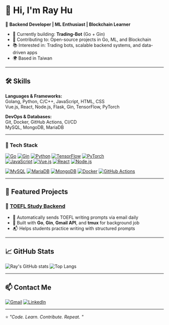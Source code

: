 # 👋 Hi, I'm Ray Hu

🎯 **Backend Developer | ML Enthusiast | Blockchain Learner**

- 🚀 Currently building: **Trading-Bot** (Go + Gin)
- 🤝 Contributing to: Open-source projects in Go, ML, and Blockchain
- 📚 Interested in: Trading bots, scalable backend systems, and data-driven apps
- 🌍 Based in Taiwan

---
## 🛠️ Skills

**Languages & Frameworks:**  
Golang, Python, C/C++, JavaScript, HTML, CSS  
Vue.js, React, Node.js, Flask, Gin, TensorFlow, PyTorch

**DevOps & Databases:**  
Git, Docker, GitHub Actions, CI/CD  
MySQL, MongoDB, MariaDB

---

### 🚀 Tech Stack

[![Go](https://img.shields.io/badge/Go-00ADD8?style=for-the-badge&logo=go&logoColor=white)]()
[![Gin](https://img.shields.io/badge/Gin-008ECF?style=for-the-badge)]()
[![Python](https://img.shields.io/badge/Python-3776AB?style=for-the-badge&logo=python&logoColor=white)]()
[![TensorFlow](https://img.shields.io/badge/TensorFlow-FF6F00?style=for-the-badge&logo=tensorflow&logoColor=white)]()
[![PyTorch](https://img.shields.io/badge/PyTorch-EE4C2C?style=for-the-badge&logo=pytorch&logoColor=white)]()  
[![JavaScript](https://img.shields.io/badge/JavaScript-F7DF1E?style=for-the-badge&logo=javascript&logoColor=black)]()
[![Vue.js](https://img.shields.io/badge/Vue.js-35495E?style=for-the-badge&logo=vue.js&logoColor=4FC08D)]()
[![React](https://img.shields.io/badge/React-20232A?style=for-the-badge&logo=react&logoColor=61DAFB)]()
[![Node.js](https://img.shields.io/badge/Node.js-339933?style=for-the-badge&logo=nodedotjs&logoColor=white)]()

[![MySQL](https://img.shields.io/badge/MySQL-4479A1?style=for-the-badge&logo=mysql&logoColor=white)]()
[![MariaDB](https://img.shields.io/badge/MariaDB-003545?style=for-the-badge&logo=mariadb&logoColor=white)]()
[![MongoDB](https://img.shields.io/badge/MongoDB-47A248?style=for-the-badge&logo=mongodb&logoColor=white)]()
[![Docker](https://img.shields.io/badge/Docker-2496ED?style=for-the-badge&logo=docker&logoColor=white)]()
[![GitHub Actions](https://img.shields.io/badge/GitHub%20Actions-2088FF?style=for-the-badge&logo=github-actions&logoColor=white)]()

---

## 🌟 Featured Projects

### 📌 [TOEFL Study Backend](https://github.com/rayray1218/toefl_study_backend)
- 📨 Automatically sends TOEFL writing prompts via email daily  
- 🔧 Built with **Go**, **Gin**, **Gmail API**, and **tmux** for background job  
- 📬 Helps students practice writing with structured prompts

<!-- ---

### 🤖 [Crypto Trading Bot](#)
- 📊 Futures trading bot using **MACD + RSI** strategy  
- ⚡ Leverage control and automatic stop-loss implementation  
- 🔥 Developed in **Go**, with real-time Binance API integration -->

<!-- ---

### 🔗 [Blockchain Research Project](#)
- ⛓ Smart contract security research with **Go-Ethereum**  
- 🔍 Auditing and transaction analysis tools  
- 🧠 Explores cryptographic primitives and consensus protocols -->

---

## 📈 GitHub Stats

![Ray's GitHub stats](https://github-readme-stats.vercel.app/api?username=rayray1218&show_icons=true&theme=radical&cache_seconds=60)
![Top Langs](https://github-readme-stats.vercel.app/api/top-langs/?username=rayray1218&layout=compact&theme=radical&cache_seconds=60)

---
<!-- 
## 🤝 Open Source Contributions

- 🛠 Actively contributing to [Gocryptotrader](https://github.com/thrasher-corp/gocryptotrader)  
- 🧩 Providing bug fixes and features to Go backend libraries  
- 📬 Looking for ML + backend projects to collaborate on

--- -->

## 📫 Contact Me

[![Gmail](https://img.shields.io/badge/Gmail-D14836?style=for-the-badge&logo=gmail&logoColor=white)](mailto:rayhu2010@gmail.com)
[![LinkedIn](https://img.shields.io/badge/LinkedIn-0077B5?style=for-the-badge&logo=linkedin&logoColor=white)](https://linkedin.com/in/rrray1218)

---

⭐️ *"Code. Learn. Contribute. Repeat. "*
